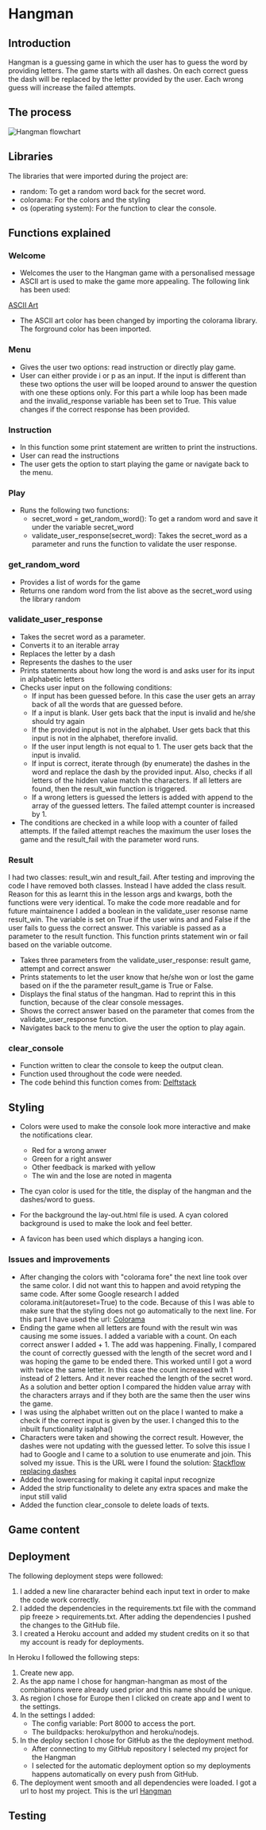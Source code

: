 # **Hangman**

## **Introduction**

Hangman is a guessing game in which the user has to guess the word by providing letters. The game starts with all dashes. On each correct guess the dash will be replaced by the letter provided by the user. Each wrong guess will increase the failed attempts.

## **The process**

![Hangman flowchart](docs/screenshots/hangman-flowchart.png)

## **Libraries**

The libraries that were imported during the project are: 
* random: To get a random word back for the secret word.
* colorama: For the colors and the styling
* os (operating system): For the function to clear the console.


## **Functions explained**

### **Welcome**

* Welcomes the user to the Hangman game with a personalised message
* ASCII art is used to make the game more appealing. The following link has been used:

[ASCII Art](https://textkool.com/en/ascii-art-generator?hl=default&vl=default&font=Lil%20Devil&text=Hangman)

* The ASCII art color has been changed by importing the colorama library. The forground color has been imported.

### **Menu**

* Gives the user two options: read instruction or directly play game. 
* User can either provide i or p as an input. If the input is different than these two options the user will be looped around to answer the question with one these options only. For this part a while loop has been made and the invalid_response variable has been set to True. This value changes if the correct response has been provided.

### **Instruction**

* In this function some print statement are written to print the instructions.
* User can read the instructions
* The user gets the option to start playing the game or navigate back to the menu. 

### **Play**

* Runs the following two functions:
    * secret_word = get_random_word(): To get a random word and save it under the variable secret_word
    * validate_user_response(secret_word): Takes the secret_word as a parameter and runs the function to validate the user response.

### **get_random_word**

* Provides a list of words for the game
* Returns one random word from the list above as the secret_word using the library random

### **validate_user_response**

* Takes the secret word as a parameter.
* Converts it to an iterable array
* Replaces the letter by a dash
* Represents the dashes to the user 
* Prints statements about how long the word is and asks user for its input in alphabetic letters
* Checks user input on the following conditions:
    * If input has been guessed before. In this case the user gets an array back of all the words that are guessed before.
    * If a input is blank. User gets back that the input is invalid and he/she should try again
    * If the provided input is not in the alphabet. User gets back that this input is not in the alphabet, therefore invalid.
    * If the user input length is not equal to 1. The user gets back that the input is invalid.
    * If input is correct, iterate through (by enumerate) the dashes in the word and replace the dash by the provided input. Also, checks if all letters of the hidden value match the characters. If all letters are found, then the result_win function is triggered.
    * If a wrong letters is guessed the letters is added with append to the array of the guessed letters. The failed attempt counter is increased by 1. 
* The conditions are checked in a while loop with a counter of failed attempts. If the failed attempt reaches the maximum the user loses the game and the result_fail with the parameter word runs.


### **Result**

I had two classes: result_win and result_fail. After testing and improving the code I have removed both classes. Instead I have added the class result. Reason for this as learnt this in the lesson args and kwargs, both the functions were very identical. To make the code more readable and for future maintainence I added a boolean in the validate_user resonse name result_win. The variable is set on True if the user wins and and False if the user fails to guess the correct answer. This variable is passed as a parameter to the result function. This function prints statement win or fail based on the variable outcome. 

* Takes three parameters from the validate_user_response: result game, attempt and correct answer
* Prints statements to let the user know that he/she won or lost the game based on if the the parameter result_game is True or False.
* Displays the final status of the hangman. Had to reprint this in this function, because of the clear console messages. 
* Shows the correct answer based on the parameter that comes from the validate_user_response function.
* Navigates back to the menu to give the user the option to play again.



### **clear_console**

* Function written to clear the console to keep the output clean.
* Function used throughout the code were needed.
* The code behind this function comes from: [Delftstack](https://www.delftstack.com/howto/python/python-clear-console/)

## **Styling**

* Colors were used to make the console look more interactive and make the notifications clear. 
    * Red for a wrong anwer
    * Green for a right answer
    * Other feedback is marked with yellow
    * The win and the lose are noted in magenta

* The cyan color is used for the title, the display of the hangman and the dashes/word to guess.
* For the background the lay-out.html file is used. A cyan colored background is used to make the look and feel better.
* A favicon has been used which displays a hanging icon.

### **Issues and improvements**

* After changing the colors with "colorama fore" the next line took over the same color. I did not want this to happen and avoid retyping the same code. After some Google research I added colorama.init(autoreset=True) to the code. Because of this I was able to make sure that the styling does not go automatically to the next line. For this part I have used the url: [Colorama](https://pypi.org/project/colorama/)
* Ending the game when all letters are found with the result win was causing me some issues. I added a variable with a count. On each correct answer I added + 1. The add was happening. Finally, I compared the count of correctly guessed with the length of the secret word and I was hoping the game to be ended there. This worked until I got a word with twice the same letter. In this case the count increased with 1 instead of 2 letters. And it never reached the length of the secret word. As a solution and better option I compared the hidden value array with the characters arrays and if they both are the same then the user wins the game.
* I was using the alphabet written out on the place I wanted to make a check if the correct input is given by the user. I changed this to the inbuilt functionality isalpha()
* Characters were taken and showing the correct result. However, the dashes were not updating with the guessed letter. To solve this issue I had to Google and I came to a solution to use enumerate and join. This solved my issue. This is the URL were I found the solution: [Stackflow replacing dashes](https://stackoverflow.com/questions/57204695/replace-underscore-with-correct-guess-letter-python-hangman)
* Added the lowercasing for making it capital input recognize
* Added the strip functionality to delete any extra spaces and make the input still valid
* Added the function clear_console to delete loads of texts.

## **Game content**



## **Deployment**

The following deployment steps were followed:

1. I added a new line chararacter behind each input text in order to make the code work correctly.
2. I added the dependencies in the requirements.txt file with the command pip freeze > requirements.txt. After adding the dependencies I pushed the changes to the GitHub file.
3. I created a Heroku account and added my student credits on it so that my account is ready for deployments.

In Heroku I followed the following steps:
1. Create new app.
2. As the app name I chose for hangman-hangman as most of the combinations were already used prior and this name should be unique.
3. As region I chose for Europe then I clicked on create app and I went to the settings.
4. In the settings I added:
    * The config variable: Port 8000 to access the port.
    * The buildpacks: heroku/python and heroku/nodejs.
5. In the deploy section I chose for GitHub as the the deployment method.
    * After connecting to my GitHub repository I selected my project for the Hangman
    * I selected for the automatic deployment option so my deployments happens automatically on every push from GitHub.
6. The deployment went smooth and all dependencies were loaded. I got a url to host my project. This is the url [Hangman](https://hangman-hangman-1987c455a44a.herokuapp.com/)








## **Testing**

